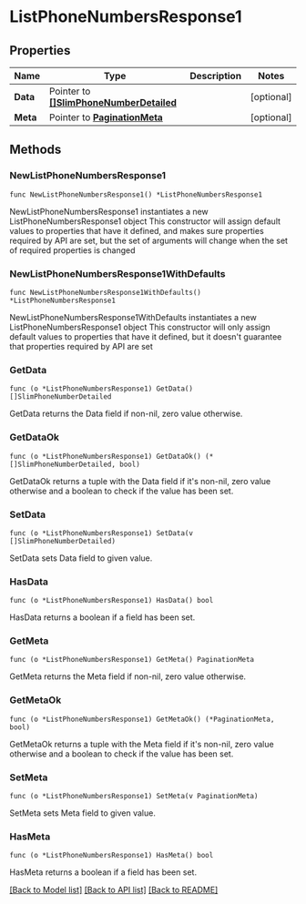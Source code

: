 # ListPhoneNumbersResponse1

## Properties

Name | Type | Description | Notes
------------ | ------------- | ------------- | -------------
**Data** | Pointer to [**[]SlimPhoneNumberDetailed**](SlimPhoneNumberDetailed.md) |  | [optional] 
**Meta** | Pointer to [**PaginationMeta**](PaginationMeta.md) |  | [optional] 

## Methods

### NewListPhoneNumbersResponse1

`func NewListPhoneNumbersResponse1() *ListPhoneNumbersResponse1`

NewListPhoneNumbersResponse1 instantiates a new ListPhoneNumbersResponse1 object
This constructor will assign default values to properties that have it defined,
and makes sure properties required by API are set, but the set of arguments
will change when the set of required properties is changed

### NewListPhoneNumbersResponse1WithDefaults

`func NewListPhoneNumbersResponse1WithDefaults() *ListPhoneNumbersResponse1`

NewListPhoneNumbersResponse1WithDefaults instantiates a new ListPhoneNumbersResponse1 object
This constructor will only assign default values to properties that have it defined,
but it doesn't guarantee that properties required by API are set

### GetData

`func (o *ListPhoneNumbersResponse1) GetData() []SlimPhoneNumberDetailed`

GetData returns the Data field if non-nil, zero value otherwise.

### GetDataOk

`func (o *ListPhoneNumbersResponse1) GetDataOk() (*[]SlimPhoneNumberDetailed, bool)`

GetDataOk returns a tuple with the Data field if it's non-nil, zero value otherwise
and a boolean to check if the value has been set.

### SetData

`func (o *ListPhoneNumbersResponse1) SetData(v []SlimPhoneNumberDetailed)`

SetData sets Data field to given value.

### HasData

`func (o *ListPhoneNumbersResponse1) HasData() bool`

HasData returns a boolean if a field has been set.

### GetMeta

`func (o *ListPhoneNumbersResponse1) GetMeta() PaginationMeta`

GetMeta returns the Meta field if non-nil, zero value otherwise.

### GetMetaOk

`func (o *ListPhoneNumbersResponse1) GetMetaOk() (*PaginationMeta, bool)`

GetMetaOk returns a tuple with the Meta field if it's non-nil, zero value otherwise
and a boolean to check if the value has been set.

### SetMeta

`func (o *ListPhoneNumbersResponse1) SetMeta(v PaginationMeta)`

SetMeta sets Meta field to given value.

### HasMeta

`func (o *ListPhoneNumbersResponse1) HasMeta() bool`

HasMeta returns a boolean if a field has been set.


[[Back to Model list]](../README.md#documentation-for-models) [[Back to API list]](../README.md#documentation-for-api-endpoints) [[Back to README]](../README.md)


